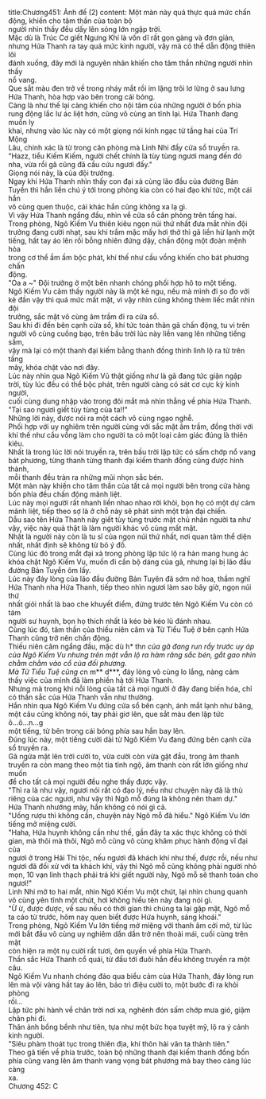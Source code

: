 title:Chương451: Ảnh đế (2)
content:
Một màn này quả thực quá mức chấn động, khiến cho tâm thần của toàn bộ<br>người nhìn thấy đều dấy lên sóng lớn ngập trời.<br>Mặc dù là Trúc Cơ giết Ngưng Khí là vốn dĩ rất gọn gàng và đơn giản,<br>nhưng Hứa Thanh ra tay quá mức kinh người, vậy mà có thể dẫn động thiên lôi<br>đánh xuống, đây mới là nguyên nhân khiến cho tâm thần những người nhìn thấy<br>nổ vang.<br>Que sắt màu đen trở về trong nháy mắt rồi im lặng trôi lơ lửng ở sau lưng<br>Hứa Thanh, hòa hợp vào bên trong cái bóng.<br>Càng là như thế lại càng khiến cho nội tâm của những người ở bốn phía<br>rung động lắc lư ác liệt hơn, cũng vô cùng an tĩnh lại. Hứa Thanh đang muốn ly<br>khai, nhưng vào lúc này có một giọng nói kinh ngạc từ tầng hai của Tri Mộng<br>Lâu, chính xác là từ trong căn phòng mà Linh Nhi đẩy cửa sổ truyền ra.<br>"Hazz, tiểu Kiếm Kiếm, người chết chính là tùy tùng ngươi mang đến đó<br>nha, vừa rồi gã cũng đã cầu cứu ngươi đấy."<br>Giọng nói này, là của đội trưởng.<br>Ngay khi Hứa Thanh nhìn thấy con đại xà cùng lão đầu của đường Bản<br>Tuyền thì hắn liền chú ý tới trong phòng kia còn có hai đạo khí tức, một cái hắn<br>vô cùng quen thuộc, cái khác hắn cũng không xa lạ gì.<br>Vì vậy Hứa Thanh ngẩng đầu, nhìn về cửa sổ căn phòng trên tầng hai.<br>Trong phòng, Ngô Kiếm Vu thiên kiêu ngọn núi thứ nhất đưa mắt nhìn đội<br>trưởng đang cười nhạt, sau khi trầm mặc mấy hơi thở thì gã liền hừ lạnh một<br>tiếng, hất tay áo lên rồi bỗng nhiên đứng dậy, chấn động một đoàn mệnh hỏa<br>trong cơ thể ầm ầm bộc phát, khí thế như cầu vồng khiến cho bát phương chấn<br>động.<br>"Oa a ~" Đội trưởng ở một bên nhanh chóng phối hợp hô to một tiếng.<br>Ngô Kiếm Vu cảm thấy người này là một kẻ ngu, nếu mà mình đi so đo với<br>kẻ đần vậy thì quá mức mất mặt, vì vậy nhìn cũng không thèm liếc mắt nhìn đội<br>trưởng, sắc mặt vô cùng âm trầm đi ra cửa sổ.<br>Sau khi đi đến bên cạnh cửa sổ, khí tức toàn thân gã chấn động, tu vi trên<br>người vô cùng cuồng bạo, trên bầu trời lúc này liền vang lên những tiếng sấm,<br>vậy mà lại có một thanh đại kiếm bằng thanh đồng thình lình lộ ra từ trên tầng<br>mây, khóa chặt vào nơi đây.<br>Lúc này nhìn qua Ngô Kiếm Vũ thật giống như là gã đang tức giận ngập<br>trời, tùy lúc đều có thể bộc phát, trên người càng có sát cơ cực kỳ kinh người,<br>cuối cùng dung nhập vào trong đôi mắt mà nhìn thẳng về phía Hứa Thanh.<br>"Tại sao ngươi giết tùy tùng của ta!!"<br>Những lời này, được nói ra một cách vô cùng ngạo nghễ.<br>Phối hợp với uy nghiêm trên người cùng với sắc mặt âm trầm, đồng thời với<br>khí thế như cầu vồng làm cho người ta có một loại cảm giác đúng là thiên kiêu.<br>Nhất là trong lúc lời nói truyền ra, trên bầu trời lập tức có sấm chớp nổ vang<br>bát phương, từng thanh từng thanh đại kiếm thanh đồng cũng được hình thành,<br>mỗi thanh đều tràn ra những mũi nhọn sắc bén.<br>Một màn này khiến cho tâm thần của tất cả mọi người bên trong cửa hàng<br>bốn phía đều chấn động mãnh liệt.<br>Lúc này mọi người rất nhanh liền nhao nhao rời khỏi, bọn họ có một dự cảm<br>mãnh liệt, tiếp theo sợ là ở chỗ này sẽ phát sinh một trận đại chiến.<br>Dẫu sao tên Hứa Thanh này giết tùy tùng trước mặt chủ nhân người ta như<br>vậy, việc này quả thật là làm người khác vô cùng mất mặt.<br>Nhất là người này còn là tu sĩ của ngọn núi thứ nhất, nơi quan tâm thể diện<br>nhất, nhất định sẽ không từ bỏ ý đồ.<br>Cùng lúc đó trong mắt đại xà trong phòng lập tức lộ ra hàn mang hung ác<br>khóa chặt Ngô Kiếm Vu, muốn đi cắn bộ dáng của gã, nhưng lại bị lão đầu<br>đường Bản Tuyền ôm lấy.<br>Lúc này đáy lòng của lão đầu đường Bản Tuyên đã sớm nở hoa, thầm nghĩ<br>Hứa Thanh nha Hứa Thanh, tiếp theo nhìn ngươi làm sao bây giờ, ngọn núi thứ<br>nhất giỏi nhất là bao che khuyết điểm, đứng trước tên Ngô Kiếm Vu còn có tám<br>người sư huynh, bọn họ thích nhất là kéo bè kéo lũ đánh nhau.<br>Cùng lúc đó, tâm thần của thiếu niên câm và Từ Tiểu Tuệ ở bên cạnh Hứa<br>Thanh cũng trở nên chấn động.<br>Thiếu niên câm ngẩng đầu, mặc dù h* th*n của gã đang run rẩy trước uy áp<br>của Ngô Kiếm Vu nhưng trên mặt vẫn lộ ra hàm răng sắc bén, gắt gao nhìn<br>chằm chằm vào cổ của đối phương.<br>Mà Từ Tiểu Tuệ cũng c*n m** d***, đáy lòng vô cùng lo lắng, nàng cảm<br>thấy việc của mình đã làm phiền hà tới Hứa Thanh.<br>Nhưng mà trong khi nỗi lòng của tất cả mọi người ở đây đang biến hóa, chỉ<br>có thần sắc của Hứa Thanh vẫn như thường.<br>Hắn nhìn qua Ngô Kiếm Vu đứng cửa sổ bên cạnh, ánh mắt lạnh như băng,<br>một câu cũng không nói, tay phải giơ lên, que sắt màu đen lập tức ô...ô...n...g<br>một tiếng, từ bên trong cái bóng phía sau hắn bay lên.<br>Đúng lúc này, một tiếng cười dài từ Ngô Kiếm Vu đang đứng bên cạnh cửa<br>sổ truyền ra.<br>Gã ngửa mặt lên trời cười to, vừa cười còn vừa gật đầu, trong âm thanh<br>truyền ra còn mang theo một tia tỉnh ngộ, âm thanh còn rất lớn giống như muốn<br>để cho tất cả mọi người đều nghe thấy được vậy.<br>"Thì ra là như vậy, ngươi nói rất có đạo lý, nếu như chuyện này đã là thù<br>riêng của các ngươi, như vậy thì Ngô mỗ đúng là không nên tham dự."<br>Hứa Thanh nhướng mày, hắn không có nói gì cả.<br>"Uống rượu thì không cần, chuyện này Ngô mỗ đã hiểu." Ngô Kiếm Vu lớn<br>tiếng mở miệng cười.<br>"Haha, Hứa huynh không cần như thế, gần đây ta xác thực không có thời<br>gian, mà thôi mà thôi, Ngô mỗ cũng vô cùng khâm phục hành động vĩ đại của<br>ngươi ở trong Hải Thi tộc, nếu ngươi đã khách khí như thế, được rồi, nếu như<br>ngươi đã đối xử với ta khách khí, vậy thì Ngô mỗ cũng không phải người nhỏ<br>mọn, 10 vạn linh thạch phải trả khi giết người này, Ngô mỗ sẽ thanh toán cho<br>ngươi!"<br>Linh Nhi mở to hai mắt, nhìn Ngô Kiếm Vu một chút, lại nhìn chung quanh<br>vô cùng yên tĩnh một chút, hơi không hiểu tên này đang nói gì.<br>"Ừ ừ, được được, về sau nếu có thời gian thì chúng ta lại gặp mặt, Ngô mỗ<br>ta cáo từ trước, hôm nay quen biết được Hứa huynh, sảng khoái."<br>Trong phòng, Ngô Kiếm Vu lớn tiếng mở miệng với thanh âm cởi mở, từ lúc<br>mới bắt đầu vô cùng uy nghiêm dần dần trở nên thoải mái, cuối cùng trên mặt<br>còn hiện ra một nụ cười rất tươi, ôm quyền về phía Hứa Thanh.<br>Thần sắc Hứa Thanh cổ quái, từ đầu tới đuôi hắn đều không truyền ra một<br>câu.<br>Ngô Kiếm Vu nhanh chóng đảo qua biểu cảm của Hứa Thanh, đáy lòng run<br>lên mà vội vàng hất tay áo lên, bảo trì điệu cười to, một bước đi ra khỏi phòng<br>rồi…<br>Lập tức phi hành về chân trời nơi xa, nghênh đón sấm chớp mưa gió, giậm<br>chân phi đi.<br>Thân ảnh bồng bềnh như tiên, tựa như một bức họa tuyệt mỹ, lộ ra ý cảnh<br>kinh người.<br>"Siêu phàm thoát tục trong thiên địa, khí thôn hải vân ta thành tiên."<br>Theo gã tiến về phía trước, toàn bộ những thanh đại kiếm thanh đồng bốn<br>phía cũng vang lên âm thanh vang vọng bát phương mà bay theo càng lúc càng<br>xa.<br>Chương 452: C